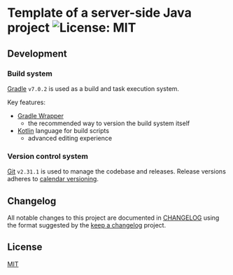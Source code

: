# Template of a server-side Java project ![License: MIT](https://img.shields.io/github/license/iyankovsky/java-server-template)

## Development

### Build system
[Gradle] `v7.0.2` is used as a build and task execution system.

Key features:
* [Gradle Wrapper]
  * the recommended way to version the build system itself
* [Kotlin] language for build scripts
  * advanced editing experience

### Version control system
[Git] `v2.31.1` is used to manage the codebase and releases. Release versions adheres to [calendar versioning].

## Changelog

All notable changes to this project are documented in [CHANGELOG](CHANGELOG.md) using the format suggested by the [keep a changelog] project.

[Gradle]: https://gradle.org
[Gradle Wrapper]: https://docs.gradle.org/current/userguide/gradle_wrapper.html
[Kotlin]: https://gradle.org/kotlin
[Git]: https://git-scm.com
[calendar versioning]: https://calver.org
[keep a changelog]: https://keepachangelog.com/en/1.0.0

## License

[MIT](https://choosealicense.com/licenses/mit/)
